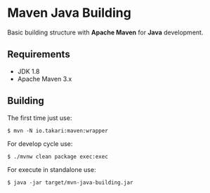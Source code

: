 # Maven Java Building

Basic building structure with **Apache Maven** for **Java** development.

## Requirements

- JDK 1.8
- Apache Maven 3.x

## Building

The first time just use:

`$ mvn -N io.takari:maven:wrapper`

For develop cycle use:

`$ ./mvnw clean package exec:exec`

For execute in standalone use:

`$ java -jar target/mvn-java-building.jar`
